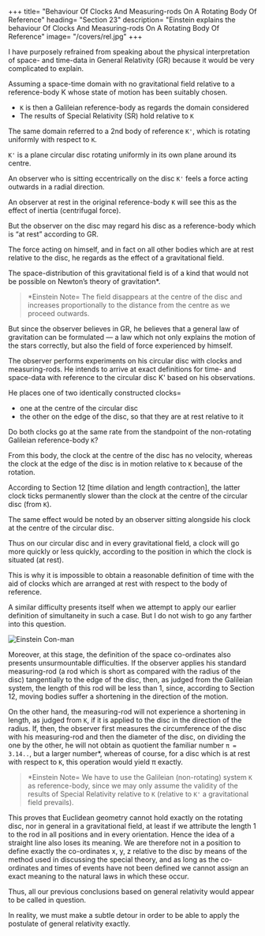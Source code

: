 

+++
title=  "Behaviour Of Clocks And Measuring-rods On A Rotating Body Of Reference"
heading=  "Section 23"
description=  "Einstein explains the behaviour Of Clocks And Measuring-rods On A Rotating Body Of Reference"
image=  "/covers/rel.jpg"
+++ 

I have purposely refrained from speaking about the physical interpretation of space- and time-data in General Relativity (GR) because it would be very complicated to explain. 

<!-- Thus, I am guilty of a certain slovenliness of treatment, which, as we know from the Special Relativity, is far from being unimportant and pardonable. It is now high time that we remedy this defect; but I would mention at the outset, that this matter lays no small claims on the patience and on the power of abstraction of the reader. -->
<!-- 
We start off again from quite special cases,
which we have frequently used before. 
 -->
Assuming a space-time domain with no gravitational field relative to a reference-body K whose state of motion has been suitably chosen.

- `K` is then a Galileian reference-body as regards the domain considered
- The results of Special Relativity (SR) hold relative to `K`

The same domain referred to a 2nd body of reference `K'`, which is rotating uniformly with respect to `K`. 

`K'` is a plane circular disc rotating uniformly in its own plane around its centre. 

An observer who is sitting eccentrically on the disc `K'` feels a force acting outwards in a radial direction. 

An observer at rest in the original reference-body `K` will see this as the  effect of inertia (centrifugal force).

But the observer on the disc may regard his disc as a reference-body which is “at rest” according to GR. 

The force acting on himself, and in fact on all other bodies which are at rest relative to the disc, he regards as the effect of a gravitational field. 

The space-distribution of this gravitational field is of a kind that would not be possible on Newton’s theory of gravitation*.


> *Einstein Note=  The field disappears at the centre of the disc and increases proportionally to the distance from the centre as we proceed outwards.


But since the observer believes in GR, he believes that a general law of gravitation can be formulated — a law which not only explains the motion of the stars correctly, but also the field of force experienced by himself.


The observer performs experiments on his circular disc with clocks and measuring-rods. He intends to arrive at exact definitions for time- and space-data with reference to the circular disc K' based on his observations. 

<!-- What will be his experience in this enterprise? -->

He places one of two identically constructed clocks= 
- one at the centre of the circular disc
- the other on the edge of the disc, so that they are at rest relative to it

Do both clocks go at the same rate from the standpoint of the non-rotating Galileian reference-body `K`?

From this body, the clock at the centre of the disc has no velocity, whereas the clock at the edge of the disc is in motion relative to `K` because of the rotation. 

According to Section 12 [time dilation and length contraction], the latter clock ticks permanently slower than the clock at the centre of the circular disc (from `K`). 

The same effect would be noted by an observer sitting alongside his clock at the centre of the circular disc. 

Thus on our circular disc and in every gravitational field, a clock will go more quickly or less quickly, according to the position in which the clock is situated (at rest). 

This is why it is impossible to obtain a reasonable definition of time with the aid of clocks which are arranged at rest with respect to the body of reference.

<span style="color=  red">A similar difficulty presents itself when we attempt to apply our earlier definition of simultaneity in such a case. But I do not wish to go any farther into this question.</span>

![Einstein Con-man](/avatars/einbla.png)

Moreover, at this stage, the definition of the space co-ordinates also presents unsurmountable difficulties. If the observer applies his standard measuring-rod (a rod which is short as compared with the radius of the disc) tangentially to the edge of the disc, then, as judged from the Galileian system, the length of this rod will be less than 1, since, according to Section 12, moving bodies suffer a shortening in the direction of the motion.

On the other hand, the measuring-rod will not experience a shortening in length, as judged from `K`, if it is applied to the disc in the direction of the radius. If, then, the observer first measures the circumference of the disc with his measuring-rod and then the diameter of the disc, on dividing the one by the other, he will not obtain as quotient the familiar number `π = 3.14..`, but a larger number*, whereas of course, for a disc which is at rest with respect to `K`, this operation would yield π exactly. 


> *Einstein Note=  We have to use the Galileian (non-rotating) system `K` as reference-body, since we may only assume the validity of the results of Special Relativity relative to `K` (relative to `K'` a gravitational field prevails).


This proves that Euclidean geometry cannot hold exactly on the rotating disc, nor in general in a gravitational field, at least if we attribute the length 1 to the rod in all positions and in every orientation. Hence the idea of a straight line also loses its meaning. We are therefore not in a position to define exactly the co-ordinates x, y, z relative to the disc by means of the method used in discussing the special theory, and as long as the co-ordinates and times of events have not been defined we cannot assign an exact meaning to the natural laws in which these occur.

Thus, all our previous conclusions based on general relativity would appear to be called in question. 

In reality, we must make a subtle detour in order to be able to apply the postulate of general relativity exactly. 
